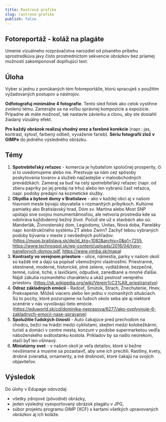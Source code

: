 ```yaml
---
title: Rastrová grafika
slug: rastrova-grafika
publish: false 
---
```


## Fotoreportáž - koláž na plagáte

Umenie vizuálneho rozprávačstva narozdiel od písaného príbehu sprostredkúva javy čisto prostredníctom sekvencie obrázkov bez priamej možnosti zakomponovať doplňujúci text.

## Úloha
Vyber si jednu z ponúkaných tém fotoreportáže, ktorú spracuješ s použitím vyžadovaných postupov a nástrojov.

**Odfotografuj minimálne 4 fotografie**. Tento sled fotiek ako celok vystihne zvolenú tému. Zamerajte sa na voľbu správnej kompozície a expozície. Prípadne ak máte možnosť, tak nastavte závierku a clonu, aby ste dosiahli žiadaný vizuálny efekt.

**Pre každý obrázok realizuj vhodný orez a farebné korekcie** (napr.: jas, kontrast, sýtosť, farbený odtieň, vyváženie farieb). **Sériu fotografií zlož v GIMPe** do jedného výsledného obrázku.

## Témy

1. **Spotrebiteľský reťazec** - komercia je hybateľom spoločnej prosperity, či si to uvedomujeme alebo nie. Prestvuje sa nám cez spôsoby poskytovania tovarov a služieb najčastejšie v maloobchodných prevádzkách. Zameraj sa buď na celý spotrebiteľský reťazec (napr. od zberu papriky po jej predaj na trhu) alebo len vybranú časť reťazca, napr. podoby predajní na kozmetické služby.
2. **Obydlia a bytové domy v Bratislave** - ako v každej obci aj v našom hlavnom meste bývajú obyvatelia v rozmanitých príbytkoch. Kultúrne pamiatky ako Bratislavský hrad, Dóm sv. Martina alebo Most SNP upútajú síve svojou monumentálnosťou, ale netvoria prostredia kde sa odohráva každodenný bežný život. Počuli ste už o stavbách ako sú: Manderlák, Živnostenský dom, Legiodomy, Unitas, Nová doba, Paneláky napr. konštrukčného systému ZT alebo Zwirn? Zachyť tebou vybraných podoby bývania v meste z nevšedných pohľadov. (https://muop.bratislava.sk/dp/id_ktg=1082&archiv=0&p1=7255, https://www.technospol.sk/wp-content/uploads/2016/04/typy-panelovych-domov.pdf, https://www.yimba.sk/mapa)
3. **Kontrasty vo verejnom priestore** - ulice, námestia, parky v našom okolí sú každé iné a dajú sa popísať všemožnými vlastnosťmi. Priestranné, stiestnené, moderné, historické, plné zelene, vydláždené, bezpečné, temné, rušné, tiché, s lavičkami, odpudivé, zanedbané a mnohé ďalšie. Nájdi zákutia rozmanitého charakteru a ukáž pestrosť verejného priestoru. (https://sk.wikipedia.org/wiki/Verejn%C3%A9_priestranstvo)
4. **Odraz základných emócií** - Radosť, Smútok, Strach, Znechutenie, Hnev, Prekvapenie. Môžeš viacero alebo len jednu v rozmanitých situáciach. Sú to pocity, ktoré pozorujeme na ľudoch okolo seba ale aj niektoré scenérie v nás vyvolávajú tieto emócie. (https://eduworld.sk/cd/dominika-neprasova/6277/ako-ovplyvnuje-6-zakladnych-emocii-nase-spravanie)
5. **Spolužitie ľudských čiností** - Auto čakajúce pred prechodom na chodcu, bežci na hrádzi medzi cyklistami, skejteri medzi kolobežkármi, turisti a domáci v centre mesta, konzum v podobe supermarketou vedľa náboženského svätostánku kostola. Príkladov by sa našlo neúrekom, stačí byť len všímavý.
6. **Miniatúrny svet** - v našom okolí je veľa detailov, ktoré si bežne nevšímame a musíme sa pozastaviť, aby sme ich precítili. Rastliny, kvety, drobné zvieratká, ornamenty, a iné drobnosti, ktoré čakajú na svojich objaviteľov.

## Výsledok
Do úlohy v Edupage odovzdaj:

- všetky zdrojové (pôvodné) obrázky,
- jeden výsledný vyexportovaný obrázok plagátu v JPG,
- súbor projektu programu GIMP (XCF) s kartami všetkých upravovaných obrázkov aj ich koláže.
